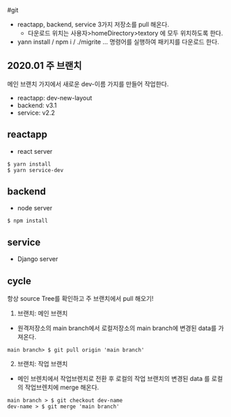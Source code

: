 #git
* reactapp, backend, service  3가지 저장소를 pull 해온다.
    * 다운로드 위치는 사용자>homeDirectory>textory 에 모두 위치하도록 한다. 
* yann install / npm i / ./migrite ... 명령어를 실행하여 패키지를 다운로드 한다.

## 2020.01 주 브랜치
메인 브랜치 가지에서 새로운 dev-이름 가지를 만들어 작업한다. 
* reactapp: dev-new-layout
* backend: v3.1
* service: v2.2

## reactapp
* react server
```
$ yarn install
$ yarn service-dev
```

## backend
* node server
```shell script
$ npm install
```

## service
* Django server

## cycle
항상 source Tree를 확인하고 주 브랜치에서 pull 해오기!

1. 브랜치: 메인 브랜치
* 원격저장소의 main branch에서 로컬저장소의 main branch에 변경된 data를 가져온다.
```shell script
main branch> $ git pull origin 'main branch'
```  
2. 브랜치: 작업 브랜치
* 메인 브렌치에서 작업브렌치로 전환 후 로컬의 작업 브랜치의 변경된 data 를 로컬의 작업브렌치에 merge 해온다.
```shell script
main branch > $ git checkout dev-name
dev-name > $ git merge 'main branch'
```
